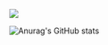 <p align="left">
  <img src="https://media.giphy.com/media/AIl5hsiqF7Tb1uaMpE/giphy.gif" />
</p>

![Anurag's GitHub stats](https://github-readme-stats.vercel.app/api?username=zarfraz&show_icons=true&theme=radical)
